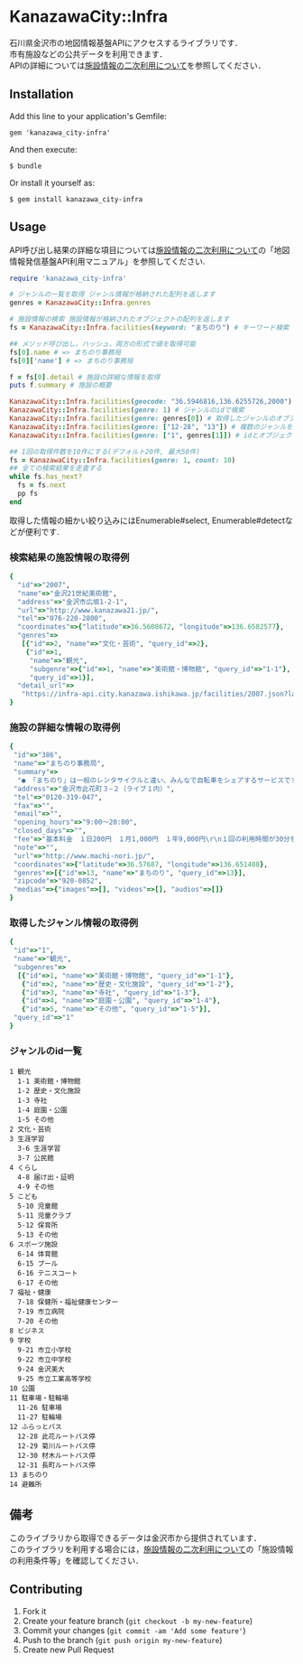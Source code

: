 # KanazawaCity::Infra

石川県金沢市の地図情報基盤APIにアクセスするライブラリです．  
市有施設などの公共データを利用できます．  
APIの詳細については[施設情報の二次利用について](http://www4.city.kanazawa.lg.jp/11010/opendata/index.html)を参照してください．

## Installation

Add this line to your application's Gemfile:

    gem 'kanazawa_city-infra'

And then execute:

    $ bundle

Or install it yourself as:

    $ gem install kanazawa_city-infra

## Usage

API呼び出し結果の詳細な項目については[施設情報の二次利用について](http://www4.city.kanazawa.lg.jp/11010/opendata/index.html)の「地図情報発信基盤API利用マニュアル」を参照してください.
```ruby
require 'kanazawa_city-infra'

# ジャンルの一覧を取得 ジャンル情報が格納された配列を返します
genres = KanazawaCity::Infra.genres

# 施設情報の検索 施設情報が格納されたオブジェクトの配列を返します
fs = KanazawaCity::Infra.facilities(keyword: "まちのり") # キーワード検索

## メソッド呼び出し，ハッシュ，両方の形式で値を取得可能
fs[0].name # => まちのり事務局 
fs[0]['name'] # => まちのり事務局

f = fs[0].detail # 施設の詳細な情報を取得
puts f.summary # 施設の概要

KanazawaCity::Infra.facilities(geocode: "36.5946816,136.6255726,2000") # 範囲検索
KanazawaCity::Infra.facilities(genre: 1) # ジャンルのidで検索 
KanazawaCity::Infra.facilities(genre: genres[0]) # 取得したジャンルのオブジェクトで検索
KanazawaCity::Infra.facilities(genre: ["12-28", "13"]) # 複数のジャンルを指定
KanazawaCity::Infra.facilities(genre: ["1", genres[1]]) # idとオブジェクトを組み合わせることも可能

## 1回の取得件数を10件にする(デフォルト20件, 最大50件)
fs = KanazawaCity::Infra.facilities(genre: 1, count: 10)
## 全ての検索結果を走査する
while fs.has_next?
  fs = fs.next
  pp fs
end
```
取得した情報の細かい絞り込みにはEnumerable#select, Enumerable#detectなどが便利です.

### 検索結果の施設情報の取得例
```ruby
{
  "id"=>"2007",
  "name"=>"金沢21世紀美術館",
  "address"=>"金沢市広坂1-2-1",
  "url"=>"http://www.kanazawa21.jp/",
  "tel"=>"076-220-2800",
  "coordinates"=>{"latitude"=>36.5608672, "longitude"=>136.6582577},
  "genres"=>
   [{"id"=>2, "name"=>"文化・芸術", "query_id"=>2},
    {"id"=>1,
     "name"=>"観光",
     "subgenre"=>{"id"=>1, "name"=>"美術館・博物館", "query_id"=>"1-1"},
     "query_id"=>1}],
  "detail_url"=>
   "https://infra-api.city.kanazawa.ishikawa.jp/facilities/2007.json?lang=ja"
}
```

### 施設の詳細な情報の取得例
```ruby
{
 "id"=>"386",
 "name"=>"まちのり事務局",
 "summary"=>
  "● 「まちのり」は一般のレンタサイクルと違い、みんなで自転車をシェアするサービスです。\r\n● まちなかに設置した19ヶ所のサイクルポート（貸出・返却拠点）及びまちのり事務局であれば、どこでも自転車の貸出・返却ができます（貸出場所と違うポートに返却できます）。\r\n● 自転車を借りたら30分以内に、目的地近くのポートに返却してください。",
 "address"=>"金沢市此花町３−２（ライブ１内）",
 "tel"=>"0120-319-047",
 "fax"=>"",
 "email"=>"",
 "opening_hours"=>"9:00～20:00",
 "closed_days"=>"",
 "fee"=>"基本料金　１日200円　１月1,000円　１年9,000円\r\n１回の利用時間が30分を超えると30分ごとに200円が加算",
 "note"=>"",
 "url"=>"http://www.machi-nori.jp/",
 "coordinates"=>{"latitude"=>36.57687, "longitude"=>136.651408},
 "genres"=>[{"id"=>13, "name"=>"まちのり", "query_id"=>13}],
 "zipcode"=>"920-0852",
 "medias"=>{"images"=>[], "videos"=>[], "audios"=>[]}
}
```

### 取得したジャンル情報の取得例
```ruby
{
 "id"=>"1",
 "name"=>"観光",
 "subgenres"=>
  [{"id"=>1, "name"=>"美術館・博物館", "query_id"=>"1-1"},
   {"id"=>2, "name"=>"歴史・文化施設", "query_id"=>"1-2"},
   {"id"=>3, "name"=>"寺社", "query_id"=>"1-3"},
   {"id"=>4, "name"=>"庭園・公園", "query_id"=>"1-4"},
   {"id"=>5, "name"=>"その他", "query_id"=>"1-5"}],
 "query_id"=>"1"
}
```

### ジャンルのid一覧
```
1 観光
  1-1 美術館・博物館
  1-2 歴史・文化施設
  1-3 寺社
  1-4 庭園・公園
  1-5 その他
2 文化・芸術
3 生涯学習
  3-6 生涯学習
  3-7 公民館
4 くらし
  4-8 届け出・証明
  4-9 その他
5 こども
  5-10 児童館
  5-11 児童クラブ
  5-12 保育所
  5-13 その他
6 スポーツ施設
  6-14 体育館
  6-15 プール
  6-16 テニスコート
  6-17 その他
7 福祉・健康
  7-18 保健所・福祉健康センター
  7-19 市立病院
  7-20 その他
8 ビジネス
9 学校
  9-21 市立小学校
  9-22 市立中学校
  9-24 金沢美大
  9-25 市立工業高等学校
10 公園
11 駐車場・駐輪場
  11-26 駐車場
  11-27 駐輪場
12 ふらっとバス
  12-28 此花ルートバス停
  12-29 菊川ルートバス停
  12-30 材木ルートバス停
  12-31 長町ルートバス停
13 まちのり
14 避難所
```

## 備考 
このライブラリから取得できるデータは金沢市から提供されています．  
このライブラリを利用する場合には，[施設情報の二次利用について](http://www4.city.kanazawa.lg.jp/11010/opendata/index.html)の「施設情報の利用条件等」を確認してください．

## Contributing

1. Fork it
2. Create your feature branch (`git checkout -b my-new-feature`)
3. Commit your changes (`git commit -am 'Add some feature'`)
4. Push to the branch (`git push origin my-new-feature`)
5. Create new Pull Request
